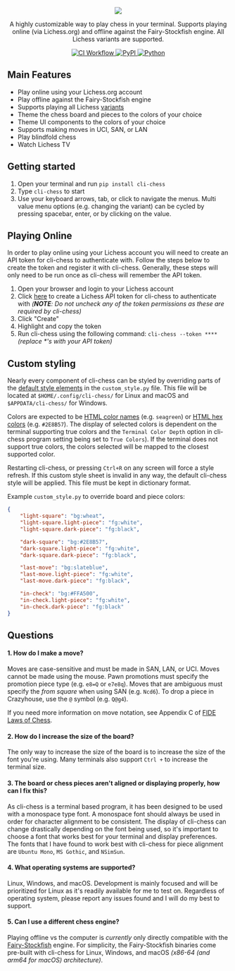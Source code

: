 <p align="center">
  <a href="#"><img src="https://user-images.githubusercontent.com/3620552/214357735-53c2174c-5ada-45a2-97cb-6a25b5ca9c0c.png"/></a>
</p>

<p align="center">
A highly customizable way to play chess in your terminal. Supports playing online (via Lichess.org) and
offline against the Fairy-Stockfish engine. All Lichess variants are supported.
</p>

<p align="center">
    <a href="https://github.com/trevorbayless/cli-chess/actions/">
        <img alt="CI Workflow" src="https://github.com/trevorbayless/cli-chess/actions/workflows/ci.yml/badge.svg?branch=master&event=push">
    </a>
    <a href="https://pypi.org/project/cli-chess/">
        <img alt="PyPI" src="https://img.shields.io/pypi/v/cli-chess?color=informational&label=PyPI&logo=PyPI">
    </a>
    <a href="#">
        <img alt="Python" src="https://img.shields.io/static/v1?label=Python&message=3.7%2B&color=informational&logo=python">
    </a>
</p>

## Main Features
- Play online using your Lichess.org account
- Play offline against the Fairy-Stockfish engine
- Supports playing all Lichess [variants](https://lichess.org/variant)
- Theme the chess board and pieces to the colors of your choice
- Theme UI components to the colors of your choice
- Supports making moves in UCI, SAN, or LAN
- Play blindfold chess
- Watch Lichess TV

## Getting started
1. Open your terminal and run `pip install cli-chess`
2. Type `cli-chess` to start
3. Use your keyboard arrows, tab, or click to navigate the menus. Multi value menu options
   (e.g. changing the variant) can be cycled by pressing spacebar, enter, or by clicking
   on the value.

## Playing Online
In order to play online using your Lichess account you will need to create an API token for cli-chess to
authenticate with. Follow the steps below to create the token and register it with cli-chess. Generally, these
steps will only need to be run once as cli-chess will remember the API token.

1. Open your browser and login to your Lichess account
2. Click [here](https://lichess.org/account/oauth/token/create?scopes[]=board:play&scopes[]=challenge:read&scopes[]=challenge:write&description=cli-chess+token)
    to create a Lichess API token for cli-chess to authenticate with _(**NOTE**: Do not uncheck any of the
    token permissions as these are required by cli-chess)_
3. Click "Create"
4. Highlight and copy the token
5. Run cli-chess using the following command: `cli-chess --token ****` _(replace *'s with your API token)_

## Custom styling
Nearly every component of cli-chess can be styled by overriding parts of the
[default style elements](https://github.com/trevorbayless/cli-chess/blob/master/src/cli_chess/utils/styles.py)
in the `custom_style.py` file. This file will be located at `$HOME/.config/cli-chess/` for Linux and macOS and
`$APPDATA/cli-chess/` for Windows.

Colors are expected to be [HTML color names](https://www.w3schools.com/tags/ref_colornames.asp) (e.g. `seagreen`)
or [HTML hex colors](https://www.w3schools.com/colors/colors_picker.asp) (e.g. `#2E8B57`). The display of selected
colors is dependent on the terminal supporting true colors and the `Terminal Color Depth` option in cli-chess program
setting being set to `True Colors`). If the terminal does not support true colors, the colors selected will be mapped
to the closest supported color.

Restarting cli-chess, or pressing `Ctrl+R` on any screen will force a style refresh. If this custom style sheet is
invalid in any way, the default cli-chess style will be applied. This file must be kept in dictionary format.

Example `custom_style.py` to override board and piece colors:
```json
{
    "light-square": "bg:wheat",
    "light-square.light-piece": "fg:white",
    "light-square.dark-piece": "fg:black",

    "dark-square": "bg:#2E8B57",
    "dark-square.light-piece": "fg:white",
    "dark-square.dark-piece": "fg:black",

    "last-move": "bg:slateblue",
    "last-move.light-piece": "fg:white",
    "last-move.dark-piece": "fg:black",

    "in-check": "bg:#FFA500",
    "in-check.light-piece": "fg:white",
    "in-check.dark-piece": "fg:black"
}
```

## Questions
#### 1. How do I make a move?
Moves are case-sensitive and must be made in SAN, LAN, or UCI. Moves cannot be made using the mouse.
Pawn promotions must specify the promotion piece type (e.g. `e8=Q` or `e7e8q`).
Moves that are ambiguous must specify the _from square_ when using SAN (e.g. `Ncd6`).
To drop a piece in Crazyhouse, use the `@` symbol (e.g. `Q@g4`). 

If you need more information on move notation, see Appendix C of [FIDE Laws of Chess](https://www.fide.com/FIDE/handbook/LawsOfChess.pdf).

#### 2. How do I increase the size of the board?
The only way to increase the size of the board is to increase the size of the
font you're using. Many terminals also support `Ctrl +` to increase the terminal size.

#### 3. The board or chess pieces aren't aligned or displaying properly, how can I fix this?
As cli-chess is a terminal based program, it has been designed to be used
with a monospace type font. A monospace font should always be used in order for
character alignment to be consistent. The display of cli-chess can change drastically
depending on the font being used, so it's important to choose a font that works best 
for your terminal and display preferences. The fonts that I have found to work best with
cli-chess for piece alignment are `Ubuntu Mono`, `MS Gothic`, and `NSimSun`.

#### 4. What operating systems are supported?
Linux, Windows, and macOS. Development is mainly focused and will be prioritized for
Linux as it's readily available for me to test on. Regardless of operating system,
please report any issues found and I will do my best to support.

#### 5. Can I use a different chess engine?
Playing offline vs the computer is _currently_ only directly compatible with the [Fairy-Stockfish](<https://fairy-stockfish.github.io/>) engine.
For simplicity, the Fairy-Stockfish binaries come pre-built with cli-chess for Linux, Windows, and macOS _(x86-64 (and arm64 for macOS) architecture)_.
